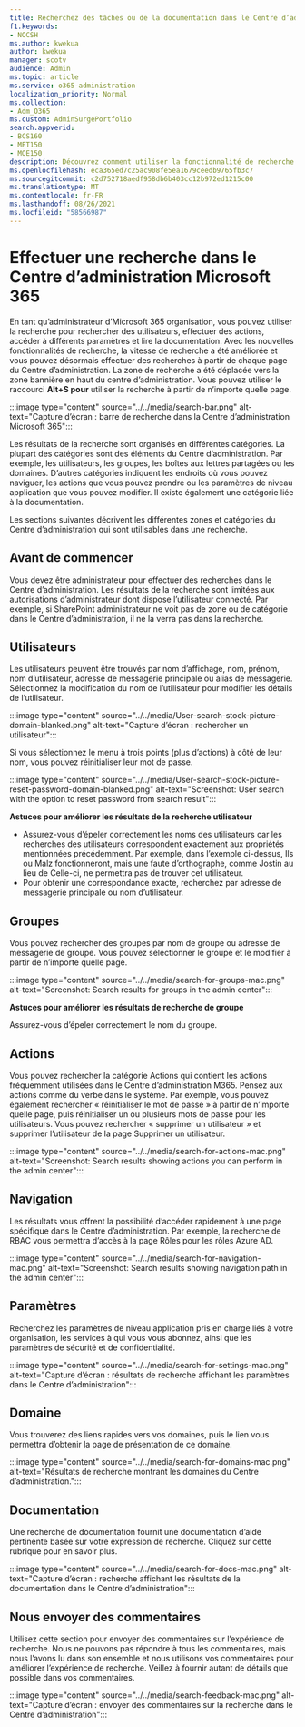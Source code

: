 ```yaml
---
title: Recherchez des tâches ou de la documentation dans le Centre d’administration Microsoft 365
f1.keywords:
- NOCSH
ms.author: kwekua
author: kwekua
manager: scotv
audience: Admin
ms.topic: article
ms.service: o365-administration
localization_priority: Normal
ms.collection:
- Adm_O365
ms.custom: AdminSurgePortfolio
search.appverid:
- BCS160
- MET150
- MOE150
description: Découvrez comment utiliser la fonctionnalité de recherche dans le Centre d’administration pour obtenir des résultats meilleurs et plus rapides.
ms.openlocfilehash: eca365ed7c25ac908fe5ea1679ceedb9765fb3c7
ms.sourcegitcommit: c2d752718aedf958db6b403cc12b972ed1215c00
ms.translationtype: MT
ms.contentlocale: fr-FR
ms.lasthandoff: 08/26/2021
ms.locfileid: "58566987"
---
```

# <a name="search-in-the-microsoft-365-admin-center"></a>Effectuer une recherche dans le Centre d’administration Microsoft 365

En tant qu’administrateur d’Microsoft 365 organisation, vous pouvez utiliser la recherche pour rechercher des utilisateurs, effectuer des actions, accéder à différents paramètres et lire la documentation. Avec les nouvelles fonctionnalités de recherche, la vitesse de recherche a été améliorée et vous pouvez désormais effectuer des recherches à partir de chaque page du Centre d’administration. La zone de recherche a été déplacée vers la zone bannière en haut du centre d’administration. Vous pouvez utiliser le raccourci **Alt+S pour** utiliser la recherche à partir de n’importe quelle page.

:::image type="content" source="../../media/search-bar.png" alt-text="Capture d’écran : barre de recherche dans la Centre d’administration Microsoft 365":::

Les résultats de la recherche sont organisés en différentes catégories. La plupart des catégories sont des éléments du Centre d’administration. Par exemple, les utilisateurs, les groupes, les boîtes aux lettres partagées ou les domaines. D’autres catégories indiquent les endroits où vous pouvez naviguer, les actions que vous pouvez prendre ou les paramètres de niveau application que vous pouvez modifier. Il existe également une catégorie liée à la documentation.

Les sections suivantes décrivent les différentes zones et catégories du Centre d’administration qui sont utilisables dans une recherche.

## <a name="before-you-begin"></a>Avant de commencer

Vous devez être administrateur pour effectuer des recherches dans le Centre d’administration. Les résultats de la recherche sont limitées aux autorisations d’administrateur dont dispose l’utilisateur connecté. Par exemple, si SharePoint administrateur ne voit pas de zone ou de catégorie dans le Centre d’administration, il ne la verra pas dans la recherche.

## <a name="users"></a>Utilisateurs

Les utilisateurs peuvent être trouvés par nom d’affichage, nom, prénom, nom d’utilisateur, adresse de messagerie principale ou alias de messagerie. Sélectionnez la modification du nom de l’utilisateur pour modifier les détails de l’utilisateur.

:::image type="content" source="../../media/User-search-stock-picture-domain-blanked.png" alt-text="Capture d’écran : rechercher un utilisateur":::

Si vous sélectionnez le menu à trois points (plus d’actions) à côté de leur nom, vous pouvez réinitialiser leur mot de passe.

:::image type="content" source="../../media/User-search-stock-picture-reset-password-domain-blanked.png" alt-text="Screenshot: User search with the option to reset password from search result":::

**Astuces pour améliorer les résultats de la recherche utilisateur**

- Assurez-vous d’épeler correctement les noms des utilisateurs car les recherches des utilisateurs correspondent exactement aux propriétés mentionnées précédemment. Par exemple, dans l’exemple ci-dessus, Ils ou Malz fonctionneront, mais une faute d’orthographe, comme Jostin au lieu de Celle-ci, ne permettra pas de trouver cet utilisateur.
- Pour obtenir une correspondance exacte, recherchez par adresse de messagerie principale ou nom d’utilisateur.

## <a name="groups"></a>Groupes

Vous pouvez rechercher des groupes par nom de groupe ou adresse de messagerie de groupe. Vous pouvez sélectionner le groupe et le modifier à partir de n’importe quelle page.

:::image type="content" source="../../media/search-for-groups-mac.png" alt-text="Screenshot: Search results for groups in the admin center":::

**Astuces pour améliorer les résultats de recherche de groupe**

Assurez-vous d’épeler correctement le nom du groupe.

## <a name="actions"></a>Actions

Vous pouvez rechercher la catégorie Actions qui contient les actions fréquemment utilisées dans le Centre d’administration M365. Pensez aux actions comme du verbe dans le système. Par exemple, vous pouvez également rechercher « réinitialiser le mot de passe » à partir de n’importe quelle page, puis réinitialiser un ou plusieurs mots de passe pour les utilisateurs. Vous pouvez rechercher « supprimer un utilisateur » et supprimer l’utilisateur de la page Supprimer un utilisateur.

:::image type="content" source="../../media/search-for-actions-mac.png" alt-text="Screenshot: Search results showing actions you can perform in the admin center":::

## <a name="navigation"></a>Navigation

Les résultats vous offrent la possibilité d’accéder rapidement à une page spécifique dans le Centre d’administration. Par exemple, la recherche de RBAC vous permettra d’accès à la page Rôles pour les rôles Azure AD.

:::image type="content" source="../../media/search-for-navigation-mac.png" alt-text="Screenshot: Search results showing navigation path in the admin center":::

## <a name="settings"></a>Paramètres

Recherchez les paramètres de niveau application pris en charge liés à votre organisation, les services à qui vous vous abonnez, ainsi que les paramètres de sécurité et de confidentialité.

:::image type="content" source="../../media/search-for-settings-mac.png" alt-text="Capture d’écran : résultats de recherche affichant les paramètres dans le Centre d’administration":::

## <a name="domain"></a>Domaine

Vous trouverez des liens rapides vers vos domaines, puis le lien vous permettra d’obtenir la page de présentation de ce domaine.

:::image type="content" source="../../media/search-for-domains-mac.png" alt-text="Résultats de recherche montrant les domaines du Centre d’administration.":::

## <a name="documentation"></a>Documentation

Une recherche de documentation fournit une documentation d’aide pertinente basée sur votre expression de recherche. Cliquez sur cette rubrique pour en savoir plus.

:::image type="content" source="../../media/search-for-docs-mac.png" alt-text="Capture d’écran : recherche affichant les résultats de la documentation dans le Centre d’administration":::

## <a name="send-us-feedback"></a>Nous envoyer des commentaires

Utilisez cette section pour envoyer des commentaires sur l’expérience de recherche. Nous ne pouvons pas répondre à tous les commentaires, mais nous l’avons lu dans son ensemble et nous utilisons vos commentaires pour améliorer l’expérience de recherche. Veillez à fournir autant de détails que possible dans vos commentaires.

:::image type="content" source="../../media/search-feedback-mac.png" alt-text="Capture d’écran : envoyer des commentaires sur la recherche dans le Centre d’administration":::